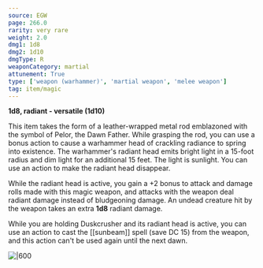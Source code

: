 ```yaml
---
source: EGW
page: 266.0
rarity: very rare
weight: 2.0
dmg1: 1d8
dmg2: 1d10
dmgType: R
weaponCategory: martial
attunement: True
type: ['weapon (warhammer)', 'martial weapon', 'melee weapon']
tag: item/magic
---
```


**1d8, radiant - versatile (1d10)**

This item takes the form of a leather-wrapped metal rod emblazoned with the symbol of Pelor, the Dawn Father. While grasping the rod, you can use a bonus action to cause a warhammer head of crackling radiance to spring into existence. The warhammer's radiant head emits bright light in a 15-foot radius and dim light for an additional 15 feet. The light is sunlight. You can use an action to make the radiant head disappear.

While the radiant head is active, you gain a +2 bonus to attack and damage rolls made with this magic weapon, and attacks with the weapon deal radiant damage instead of bludgeoning damage. An undead creature hit by the weapon takes an extra **1d8** radiant damage.

While you are holding Duskcrusher and its radiant head is active, you can use an action to cast the [[sunbeam]] spell (save DC 15) from the weapon, and this action can't be used again until the next dawn.


![|600](https://5e.tools/img/items/EGW/Duskcrusher.png)